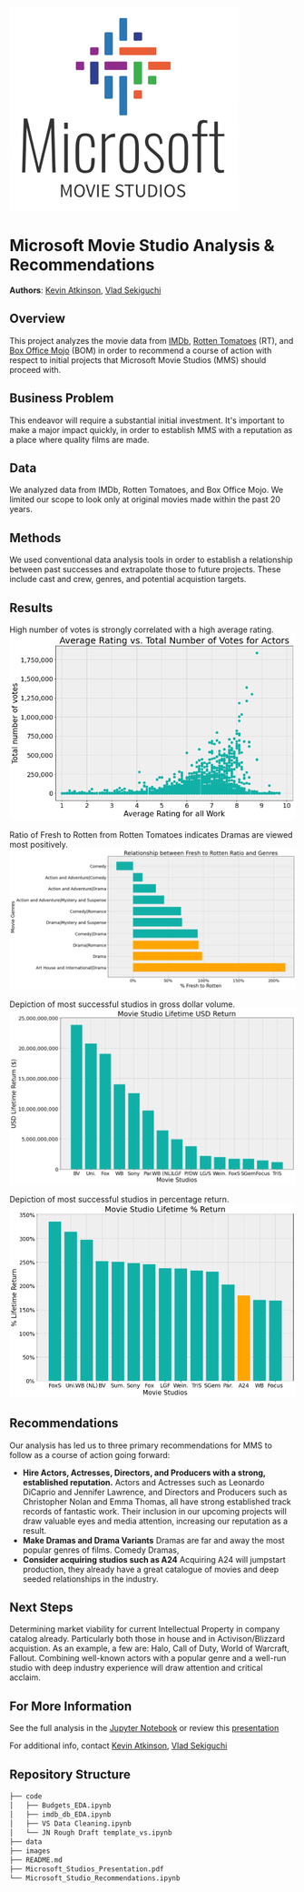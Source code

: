 ![Microsoft Movie Studio](./images/Logo.png)

# Microsoft Movie Studio Analysis & Recommendations

**Authors**: [Kevin Atkinson](kmatk620@gmail.com), [Vlad Sekiguchi](vladiseki@yahoo.com)

## Overview

This project analyzes the movie data from [IMDb](https://www.imdb.com/), [Rotten Tomatoes](https://www.rottentomatoes.com/) (RT), and [Box Office Mojo](https://www.boxofficemojo.com/) (BOM) in order to recommend a course of action with respect to initial projects that Microsoft Movie Studios (MMS) should proceed with. 

## Business Problem
This endeavor will require a substantial initial investment. It's important to make a major impact quickly, in order to establish MMS with a reputation as a place where quality films are made.

## Data
We analyzed data from IMDb, Rotten Tomatoes, and Box Office Mojo. We limited our scope to look only at original movies made within the past 20 years. 

## Methods
We used conventional data analysis tools in order to establish a relationship between past successes and extrapolate those to future projects. These include cast and crew, genres, and potential acquistion targets. 

## Results
High number of votes is strongly correlated with a high average rating.
![Average Rating vs. Total Votes](./images/VotesVsRating.png)

Ratio of Fresh to Rotten from Rotten Tomatoes indicates Dramas are viewed most positively.
![Fresh vs. Rotten ratio](./images/Rt_fresh_rot.png)

Depiction of most successful studios in gross dollar volume.
![Gross lifetime return in USD](./images/Movie_studio_usd.png)

Depiction of most successful studios in percentage return.
![Gross lifetime percentage return](./images/Movie_studio_pct.png)


## Recommendations
Our analysis has led us to three primary recommendations for MMS to follow as a course of action going forward:
- **Hire Actors, Actresses, Directors, and Producers with a strong, established reputation.** Actors and Actresses such as Leonardo DiCaprio and Jennifer Lawrence, and Directors and Producers such as Christopher Nolan and Emma Thomas, all have strong established track records of fantastic work. Their inclusion in our upcoming projects will draw valuable eyes and media attention, increasing our reputation as a result.
- **Make Dramas and Drama Variants** Dramas are far and away the most popular genres of films. Comedy Dramas, 
- **Consider acquiring studios such as A24** Acquiring A24 will jumpstart production, they already have a great catalogue of movies and deep seeded relationships in the industry.

## Next Steps
Determining market viability for current Intellectual Property in company catalog already. Particularly both those in house and in Activison/Blizzard acquistion. As an example, a few are: Halo, Call of Duty, World of Warcraft, Fallout. Combining well-known actors with a popular genre and a well-run studio with deep industry experience will draw attention and critical acclaim.

## For More Information
See the full analysis in the [Jupyter Notebook](https://github.com/kmatk/Movie_Studio_P1_Project/blob/main/Movie_Studio_Recommendations.ipynb) or review this [presentation](https://github.com/kmatk/Movie_Studio_P1_Project/blob/main/Microsoft_Studios_Presentation.pdf)

For additional info, contact [Kevin Atkinson](mailto:kmatk620@gmail.com), [Vlad Sekiguchi](mailto:vladiseki@yahoo.com) 

## Repository Structure

```
├── code
│   ├── Budgets_EDA.ipynb
│   ├── imdb_db_EDA.ipynb
│   ├── VS Data Cleaning.ipynb
│   └── JN Rough Draft template_vs.ipynb
├── data
├── images
├── README.md
├── Microsoft_Studios_Presentation.pdf
└── Microsoft_Studio_Recommendations.ipynb
```